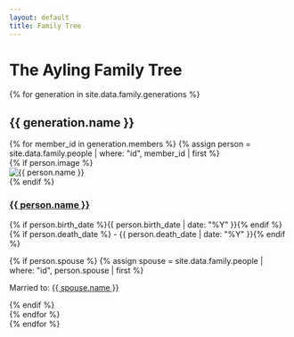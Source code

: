 ```yaml
---
layout: default
title: Family Tree
---
```


# The Ayling Family Tree

<div class="family-tree">
  {% for generation in site.data.family.generations %}
    <div class="generation">
      <h2>{{ generation.name }}</h2>
      <div class="generation-members">
        {% for member_id in generation.members %}
          {% assign person = site.data.family.people | where: "id", member_id | first %}
          <div class="person-card">
            {% if person.image %}
            <div class="person-image">
              <img src="{{ '/assets/images/' | append: person.image | relative_url }}" alt="{{ person.name }}">
            </div>
            {% endif %}
            <div class="person-details">
              <h3><a href="{{ '/people/' | append: member_id | append: '.html' | relative_url }}">{{ person.name }}</a></h3>
              <p class="person-dates">
                {% if person.birth_date %}{{ person.birth_date | date: "%Y" }}{% endif %}
                {% if person.death_date %} - {{ person.death_date | date: "%Y" }}{% endif %}
              </p>
              {% if person.spouse %}
                {% assign spouse = site.data.family.people | where: "id", person.spouse | first %}
                <p class="spouse">Married to: <a href="{{ '/people/' | append: person.spouse | append: '.html' | relative_url }}">{{ spouse.name }}</a></p>
              {% endif %}
            </div>
          </div>
        {% endfor %}
      </div>
    </div>
  {% endfor %}
</div> 